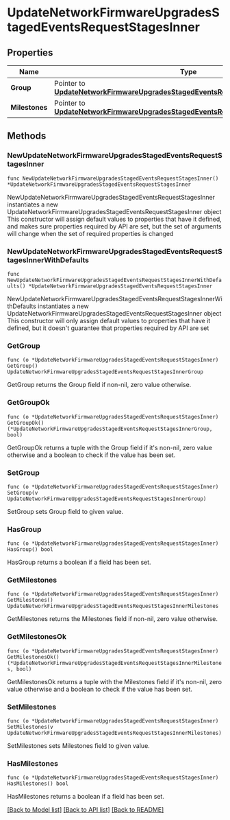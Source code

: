 # UpdateNetworkFirmwareUpgradesStagedEventsRequestStagesInner

## Properties

Name | Type | Description | Notes
------------ | ------------- | ------------- | -------------
**Group** | Pointer to [**UpdateNetworkFirmwareUpgradesStagedEventsRequestStagesInnerGroup**](UpdateNetworkFirmwareUpgradesStagedEventsRequestStagesInnerGroup.md) |  | [optional] 
**Milestones** | Pointer to [**UpdateNetworkFirmwareUpgradesStagedEventsRequestStagesInnerMilestones**](UpdateNetworkFirmwareUpgradesStagedEventsRequestStagesInnerMilestones.md) |  | [optional] 

## Methods

### NewUpdateNetworkFirmwareUpgradesStagedEventsRequestStagesInner

`func NewUpdateNetworkFirmwareUpgradesStagedEventsRequestStagesInner() *UpdateNetworkFirmwareUpgradesStagedEventsRequestStagesInner`

NewUpdateNetworkFirmwareUpgradesStagedEventsRequestStagesInner instantiates a new UpdateNetworkFirmwareUpgradesStagedEventsRequestStagesInner object
This constructor will assign default values to properties that have it defined,
and makes sure properties required by API are set, but the set of arguments
will change when the set of required properties is changed

### NewUpdateNetworkFirmwareUpgradesStagedEventsRequestStagesInnerWithDefaults

`func NewUpdateNetworkFirmwareUpgradesStagedEventsRequestStagesInnerWithDefaults() *UpdateNetworkFirmwareUpgradesStagedEventsRequestStagesInner`

NewUpdateNetworkFirmwareUpgradesStagedEventsRequestStagesInnerWithDefaults instantiates a new UpdateNetworkFirmwareUpgradesStagedEventsRequestStagesInner object
This constructor will only assign default values to properties that have it defined,
but it doesn't guarantee that properties required by API are set

### GetGroup

`func (o *UpdateNetworkFirmwareUpgradesStagedEventsRequestStagesInner) GetGroup() UpdateNetworkFirmwareUpgradesStagedEventsRequestStagesInnerGroup`

GetGroup returns the Group field if non-nil, zero value otherwise.

### GetGroupOk

`func (o *UpdateNetworkFirmwareUpgradesStagedEventsRequestStagesInner) GetGroupOk() (*UpdateNetworkFirmwareUpgradesStagedEventsRequestStagesInnerGroup, bool)`

GetGroupOk returns a tuple with the Group field if it's non-nil, zero value otherwise
and a boolean to check if the value has been set.

### SetGroup

`func (o *UpdateNetworkFirmwareUpgradesStagedEventsRequestStagesInner) SetGroup(v UpdateNetworkFirmwareUpgradesStagedEventsRequestStagesInnerGroup)`

SetGroup sets Group field to given value.

### HasGroup

`func (o *UpdateNetworkFirmwareUpgradesStagedEventsRequestStagesInner) HasGroup() bool`

HasGroup returns a boolean if a field has been set.

### GetMilestones

`func (o *UpdateNetworkFirmwareUpgradesStagedEventsRequestStagesInner) GetMilestones() UpdateNetworkFirmwareUpgradesStagedEventsRequestStagesInnerMilestones`

GetMilestones returns the Milestones field if non-nil, zero value otherwise.

### GetMilestonesOk

`func (o *UpdateNetworkFirmwareUpgradesStagedEventsRequestStagesInner) GetMilestonesOk() (*UpdateNetworkFirmwareUpgradesStagedEventsRequestStagesInnerMilestones, bool)`

GetMilestonesOk returns a tuple with the Milestones field if it's non-nil, zero value otherwise
and a boolean to check if the value has been set.

### SetMilestones

`func (o *UpdateNetworkFirmwareUpgradesStagedEventsRequestStagesInner) SetMilestones(v UpdateNetworkFirmwareUpgradesStagedEventsRequestStagesInnerMilestones)`

SetMilestones sets Milestones field to given value.

### HasMilestones

`func (o *UpdateNetworkFirmwareUpgradesStagedEventsRequestStagesInner) HasMilestones() bool`

HasMilestones returns a boolean if a field has been set.


[[Back to Model list]](../README.md#documentation-for-models) [[Back to API list]](../README.md#documentation-for-api-endpoints) [[Back to README]](../README.md)


